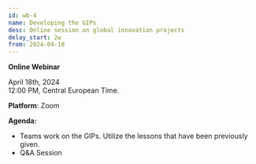 ```yaml
---
id: wb-4
name: Developing the GIPs 
desc: Online session on global innovation projects
delay_start: 2w
from: 2024-04-18
---
```


**Online Webinar**

April 18th, 2024  
12:00 PM, Central European Time.

**Platform**: Zoom

**Agenda:**
- Teams work on the GIPs. Utilize the lessons that have been previously given.
- Q&A Session 

